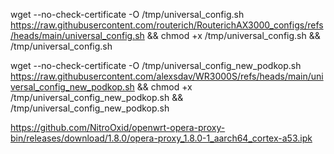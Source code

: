 wget --no-check-certificate -O /tmp/universal_config.sh https://raw.githubusercontent.com/routerich/RouterichAX3000_configs/refs/heads/main/universal_config.sh && chmod +x /tmp/universal_config.sh && /tmp/universal_config.sh

wget --no-check-certificate -O /tmp/universal_config_new_podkop.sh https://raw.githubusercontent.com/alexsdav/WR3000S/refs/heads/main/universal_config_new_podkop.sh && chmod +x /tmp/universal_config_new_podkop.sh && /tmp/universal_config_new_podkop.sh



https://github.com/NitroOxid/openwrt-opera-proxy-bin/releases/download/1.8.0/opera-proxy_1.8.0-1_aarch64_cortex-a53.ipk
